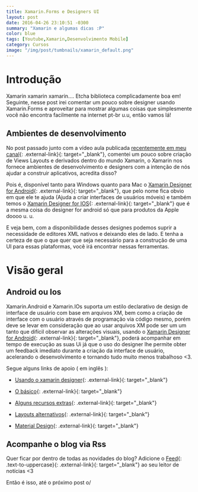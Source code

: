 ```yaml
---
title: Xamarin.Forms e Designers UI
layout: post
date: 2016-04-26 23:10:51 -0300
summary: "Xamarin e algumas dicas :P"
color: blue
tags: [Youtube,Xamarin,Desenvolvimento Mobile]
category: Cursos
image: "/img/post/tumbnails/xamarin_default.png"
---
```


# Introdução 

Xamarin xamarin xamarin.... Etcha biblioteca complicadamente boa em! Seguinte, nesse post irei comentar um pouco sobre designer usando Xamarin.Forms e aproveitar para mostrar algumas coisas que simplesmente você não encontra facilmente na internet pt-br u.u,  então vamos lá! 

## Ambientes de desenvolvimento 

No post passado junto com a vídeo aula publicada [recentemente em meu canal](https://www.youtube.com/watch?v=BYn3xEti8ek){: .external-link}{: target="_blank"}, comentei um pouco sobre criação de Views Layouts e derivados dentro do mundo Xamarin, o Xamarin nos fornece ambientes de desenvolvimento e designers com a intenção de nós ajudar a construir aplicativos,  acredita disso? 

Pois é, disponível tanto para Windows quanto para Mac o [Xamarin Designer for Android](https://developer.xamarin.com/guides/android/user_interface/designer_overview/){: .external-link}{: target="_blank"}, que pelo nome fica obvio em que ele te ajuda (Ajuda a criar interfaces de usuários móveis) e também temos o [Xamarin Designer for IOS](https://developer.xamarin.com/guides/ios/user_interface/designer/){: .external-link}{: target="_blank"} que é a mesma coisa do designer for android só que para produtos da Apple doooo u. u. 

E veja bem, com a disponibilidade desses designes podemos suprir a necessidade de editores XML nativos e deixando eles de lado. E tenha a certeza de que o que quer que seja necessário para a construção de uma UI para essas plataformas, você irá encontrar nessas ferramentas.

# Visão geral

## Android ou Ios

Xamarin.Android e Xamarin.IOs suporta um estilo declarativo de design de interface de usuário com base em arquivos XM, bem como a criação de interface com o usuário através de programação via código mesmo, porém deve se levar em consideração que ao usar arquivos XM pode ser um um tanto que difícil observar as alterações visuais, usando o [Xamarin Designer for Android](https://developer.xamarin.com/guides/android/user_interface/designer_overview/){: .external-link}{: target="_blank"}, poderá acompanhar em tempo de execução as suas Ui já que o uso do designer lhe permite obter um feedback imediato durante a criação da interface de usuário, acelerando o desenvolvimento e tornando tudo muito menos trabalhoso <3.

Segue alguns links de apoio ( em inglês ):

- [Usando o xamarin designer](https://developer.xamarin.com/guides/android/user_interface/designer_overview/designer_walkthrough){: .external-link}{: target="_blank"}

- [O básico](https://developer.xamarin.com/guides/android/user_interface/designer_overview/part_1_-_designer_basics){: .external-link}{: target="_blank"}

- [Alguns recursos extras](https://developer.xamarin.com/guides/android/user_interface/designer_overview/part_2_-_resource_qualifiers_and_visualization_options){: .external-link}{: target="_blank"}

- [Layouts alternativos](https://developer.xamarin.com/guides/android/user_interface/designer_overview/part_3_-_alternative_layout_views){: .external-link}{: target="_blank"}

- [Material Design](https://developer.xamarin.com/guides/android/user_interface/designer_overview/part_4_-_material_design_features){: .external-link}{: target="_blank"}

## Acompanhe o blog via Rss

Quer ficar por dentro de todas as novidades do blog?
Adicione o [Feed](http://packtudo.info/feed.xml){: .text-to-uppercase}{: .external-link}{: target="_blank"} ao seu leitor de notícias <3

Então é isso, até o próximo post o/